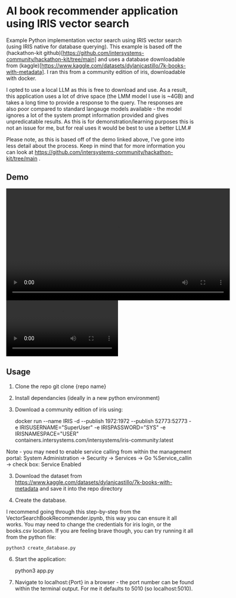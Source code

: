 # AI book recommender application using IRIS vector search

Example Python implementation vector search using IRIS vector search (using IRIS native for database querying). This example is based off the (hackathon-kit github)[https://github.com/intersystems-community/hackathon-kit/tree/main] and uses a database downloadable from (kaggle)[https://www.kaggle.com/datasets/dylanjcastillo/7k-books-with-metadata]. I ran this from a community edition of iris, downloadable with docker. 

I opted to use a local LLM as this is free to download and use. As a result, this application uses a lot of drive space (the LMM model I use is ~4GB) and takes a long time to provide a response to the query. The responses are also poor compared to standard langauge models available - the model ignores a lot of the system prompt information provided and gives unpredicatable results. As this is for demonstration/learning purposes this is not an issue for me, but for real uses it would be best to use a better LLM.#

Please note, as this is based off of the demo linked above, I've gone into less detail about the process. Keep in mind that for more information you can look at https://github.com/intersystems-community/hackathon-kit/tree/main . 

## Demo

<video src="" controls width="600"></video>
![Video](./BookRecommenderClipped.mp4)

## Usage 

1. Clone the repo
    git clone {repo name}

2. Install dependancies (ideally in a new python environment)

2. Download a community edition of iris using: 

    docker run --name IRIS -d --publish 1972:1972 --publish 52773:52773  -e IRISUSERNAME="SuperUser" -e IRISPASSWORD="SYS" -e IRISNAMESPACE="USER" containers.intersystems.com/intersystems/iris-community:latest

Note - you may need to enable service calling from within the management portal: 
    System Administration -> Security -> Services -> Go
    %Service_callin -> check box: Service Enabled

3. Download the dataset from https://www.kaggle.com/datasets/dylanjcastillo/7k-books-with-metadata and save it into the repo directory
    
4. Create the database. 

I recommend going through this step-by-step from the VectorSearchBookRecommender.ipynb, this way you can ensure it all works. You may need to change the credentials for iris login, or the books.csv location. If you are feeling brave though, you can try running it all from the python file: 

    python3 create_database.py

6. Start the application: 

    python3 app.py

7. Navigate to localhost:{Port} in a browser - the port number can be found within the terminal output. For me it defaults to 5010 (so localhost:5010).
